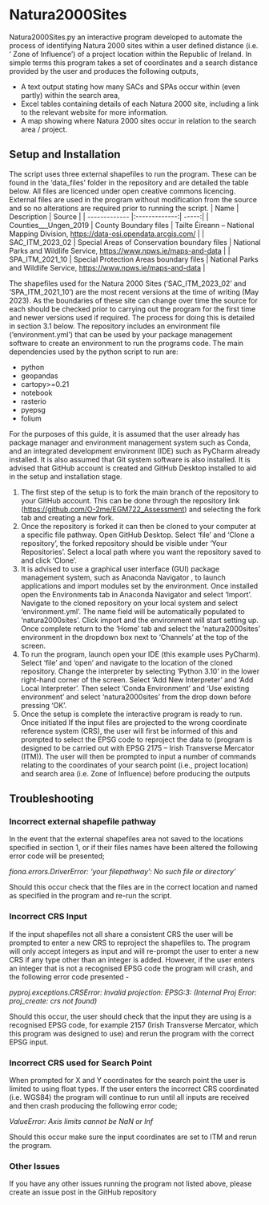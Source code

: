 # Natura2000Sites
Natura2000Sites.py an interactive program developed to automate the process of identifying Natura 2000 sites within a user defined distance (i.e. ‘ Zone of Influence’) of a project location within the Republic of Ireland. In simple terms this program takes a set of coordinates and a search distance provided by the user and produces the following outputs,
*	A text output stating how many SACs and SPAs occur within (even partly) within the search area,
*	Excel tables containing details of each Natura 2000 site, including a link to the relevant website for more information. 
*	A map showing where Natura 2000 sites occur in relation to the search area / project.
##  Setup and Installation
The script uses three external shapefiles to run the program. These can be found in the ‘data_files’ folder in the repository and are detailed the table below. All files are licenced under open creative commons licencing. External files are used in the program without modification from the source and so no alterations are required prior to running the script. 
| Name        | Description           | Source  |
| ------------- |:-------------:| -----:|
| Counties___Ungen_2019    | County Boundary files  | Tailte Éireann – National Mapping Division,   https://data-osi.opendata.arcgis.com/  |
| SAC_ITM_2023_02     | Special Areas of Conservation boundary files      |   National Parks and Wildlife Service,  https://www.npws.ie/maps-and-data |
| SPA_ITM_2021_10 | Special Protection Areas boundary files      |    National Parks and Wildlife Service,  https://www.npws.ie/maps-and-data |

The shapefiles used for the Natura 2000 Sites (‘SAC_ITM_2023_02’ and ‘SPA_ITM_2021_10’) are the most recent versions at the time of writing (May 2023). As the boundaries of these site can change over time the source for each should be checked prior to carrying out the program for the first time and newer versions used if required. The process for doing this is detailed in section 3.1 below.
The repository includes an environment file (‘environment.yml’) that can be used by your package management software to create an environment to run the programs code. The main dependencies used by the python script to run are:
  * python
  * geopandas
  * cartopy>=0.21
  * notebook
  * rasterio
  * pyepsg
  * folium

For the purposes of this guide, it is assumed that the user already has package manager and environment management system such as Conda, and an integrated development environment (IDE) such as PyCharm  already installed. It is also assumed that Git system software is also installed.  It is advised that GitHub  account is created and GitHub Desktop  installed to aid in the setup and installation stage.  

1. The first step of the setup is to fork the main branch of the repository to your GitHub account. This can be done through the repository link (https://github.com/O-2me/EGM722_Assessment) and selecting the fork tab and creating a new fork. 
2. Once the repository is forked it can then be cloned to your computer at a specific file pathway.  Open GitHub Desktop. Select ‘file’ and ‘Clone a repository’, the forked repository should be visible under ‘Your Repositories’. Select a local path where you want the repository saved to and click ‘Clone’. 
3. It is advised to use a graphical user interface (GUI) package management system, such as Anaconda Navigator , to launch applications and import modules set by the environment. Once installed open the Environments tab in Anaconda Navigator and select ‘Import’. Navigate to the cloned repository on your local system and select ‘environment.yml’. The name field will be automatically populated to ‘natura2000sites’. Click import and the environment will start setting up. Once complete return to the ‘Home’ tab and select the ‘natura2000sites’ environment in the dropdown box next to ‘Channels’ at the top of the screen.
4. To run the program, launch open your IDE (this example uses PyCharm). Select ‘file’ and ‘open’ and navigate to the location of the cloned repository.  Change the interpreter by selecting ‘Python 3.10’ in the lower right-hand corner of the screen. Select ‘Add New Interpreter’ and ‘Add Local Interpreter’. Then select ‘Conda Environment’ and ‘Use existing environment’ and select ‘natura2000sites’ from the drop down before pressing ‘OK’.
5. Once the setup is complete the interactive program is ready to run. Once initiated If the input files are projected to the wrong coordinate reference system (CRS), the user will first be informed of this and prompted to select the EPSG code to reproject the data to (program is designed to be carried out with EPSG 2175 – Irish Transverse Mercator (ITM)). The user will then be prompted to input a number of commands relating to the coordinates of your search point (i.e., project location) and search area (i.e. Zone of Influence) before producing the outputs
## Troubleshooting
### Incorrect external shapefile pathway
In the event that the external shapefiles area not saved to the locations specified in section 1, or if their files names have been altered the following error code will be presented;

_fiona.errors.DriverError: ‘your filepathway’: No such file or directory’_

Should this occur check that the files are in the correct location and named as specified in the program and re-run the script.
### Incorrect CRS Input
If the input shapefiles not all share a consistent CRS the user will be prompted to enter a new CRS to reproject the shapefiles to. The program will only accept integers as input and will re-prompt the user to enter a new CRS if any type other than an integer is added. However, if the user enters an integer that is not a recognised EPSG code the program will crash, and the following error code presented -

_pyproj.exceptions.CRSError: Invalid projection: EPSG:3: (Internal Proj Error: proj_create: crs not found)_

Should this occur, the user should check that the input they are using is a recognised EPSG code, for example 2157 (Irish Transverse Mercator, which this program was designed to use) and rerun the program with the correct EPSG input. 
### Incorrect CRS used for Search Point
When prompted for X and Y coordinates for the search point the user is limited to using float types. If the user enters the incorrect CRS coordinated (i.e. WGS84) the program will continue to run until all inputs are received and then crash producing the following error code;

_ValueError: Axis limits cannot be NaN or Inf_

Should this occur make sure the input coordinates are set to ITM and rerun the program.
### Other Issues
If you have any other issues running the program not listed above, please create an issue post in the GitHub repository

